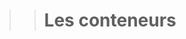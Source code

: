 >> # Les conteneurs
> <p align="left>RelativeLayout :<br>Une mise en page où les positions des enfants peuvent être décrites les une par rapport aux autres ou par rapport au parent.<br><br>==> Positionrelative aux autres élément :</p>
- android:layout_above : élément placé au-dessus de celui indiqué par son id
- android:layout_below : en dessous 
- android:layout_toLeftOf : à gauche android:layout_toRightOf :  droite 
- android:layout_alignTop : élément aligné avec la haut de celui indiqué par son id 
- android:layout_alignBottom : avec le bas android:layout_alignLeft : à sa gauche android:layout_alignRight : à sa droite
- android:layout_alignBaseLine : indique que les lignes de base des deux éléments sont alignées
- android :layout_alignLeft : aligne le bord gauche du nouvel élément avec le bord gauche de l’élément spécifié
- android :layout_alignRight : Aligne le bord droit du nouvel élément avec le bord droit de l’élément spécifié

>==> Positionnement relatif au conteneur : 

- android :layout_alignBaseline : Aligne la ligne de base du nouvel élément avec la ligne de base de l’élément spécifié
- android :layout_alignBottom : aligne le bas du nouvel élément avec le bas de l’élément spécifié
- android :layout_alignLeft : aligne le bord gauche du nouvel élément avec le bord gauche de l’élément spécifié
- android :layout_alignRight : Aligne le bord droit du nouvel élément avec le bord droit de l’élément spécifié
- android :layout_alignTop : Place le haut du nouvel élément dans l’alignement avec le haut de l’élément spécifié

>==> Alignement aux fréres et soeurs

- android :layout_above : Place l’élément au-dessus de l’élément spécifié
- android :layout_below : Place l’élément en dessous de l’élément spécifié
- android :layout_toLeftOf : Place l’élément à gauche de l’élément spécifié
- android :layout_toRightOf : Place l’élément à droite de l’élément spécifié

  ![Image-1](http://www.sampleurl.com/logo.png)